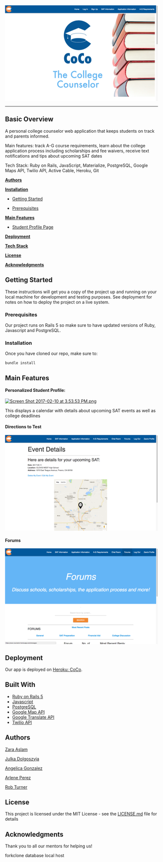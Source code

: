 

![landing page](app/assets/images/front.png)


----
## Basic Overview
A personal college counselor web application that keeps students on track and parents informed.

Main features: track A-G course requirements, learn about the college application process including scholarships and fee waivers, receive text notifications and tips about upcoming SAT dates

Tech Stack: Ruby on Rails, JavaScript, Materialize, PostgreSQL, Google Maps API, Twilio API, Active Cable, Heroku, Git


**[Authors](#Authors)**

**[Installation](#installation)**

- [Getting Started](#Getting)

- [Prerequisites](#Prerequisites)

**[Main Features](#Main)**

- [Student Profile Page](#Personalized)



**[Deployment](#Deployment)**

**[Tech Stack](#Built)**

**[License](#license)**

**[Acknowledgments](#Acknowledgments)**

## Getting Started

These instructions will get you a copy of the project up and running on your local machine for development and testing purposes. See deployment for notes on how to deploy the project on a live system.

### Prerequisites

Our project runs on Rails 5 so make sure to have updated versions of Ruby, Javascript and PostgreSQL.


### Installation

Once you have cloned our repo, make sure to:

```
bundle install
```


## Main Features
#### Personalized Student Profile:
[![Screen Shot 2017-02-10 at 3.53.53 PM.png](https://s27.postimg.org/3s9hxpi43/Screen_Shot_2017_02_10_at_3_53_53_PM.png)](https://postimg.org/image/j0zfbhbsf/)

This displays a calendar with details about upcoming SAT events as well as college deadlines

#### Directions to Test
![test event](app/assets/images/event-details.png)

#### Forums
![forums](app/assets/images/forums.png)

## Deployment

Our app is deployed on [Heroku: CoCo](https://coco-counselor.herokuapp.com/).

## Built With

* [Ruby on Rails 5](http://rubyonrails.org/)
* [Javascript](https://www.javascript.com/)
* [PostgreSQL](https://www.postgresql.org/)
* [Google Map API](https://developers.google.com/maps/)
* [Google Translate API](https://cloud.google.com/translate/docs/getting-started)
* [Twilio API](https://www.twilio.com/docs/api?filter-product=sms&filter-platform=mobile)



## Authors
[Zara Aslam](https://github.com/zaslam72)

[Julka Dolgoszyja](https://github.com/yulkalongneck)

[Angelica Gonzalez](https://github.com/agonzalez0515)

[Arlene Perez](https://github.com/Techforchange)

[Rob Turner](https://github.com/georobGWJ)


## License

This project is licensed under the MIT License - see the [LICENSE.md](LICENSE.md) file for details

## Acknowledgments

Thank you to all our mentors for helping us!


forkclone
database
local host

